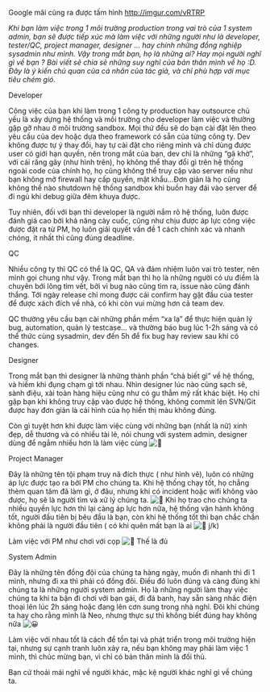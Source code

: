 Google mãi cũng ra được tấm hình http://imgur.com/vRTRP

_Khi bạn làm việc trong 1 môi trường production trong vai trò của 1 system admin, bạn sẽ được tiếp xúc mà làm việc với những người như là developer, tester/QC, project manager, designer … hay chính những đồng nghiệp sysadmin như mình. Vậy trong mắt bạn, họ là những ai? Hay mọi người nghĩ gì về bạn ? Bài viết sẽ chia sẻ những suy nghĩ của bản thân mình về họ :D. Đây là ý kiến chủ quan của cá nhân của tác giả, và chỉ phù hợp với mục tiêu chém gió._

Developer

Công việc của bạn khi làm trong 1 công ty production hay outsource chủ yếu là xây dựng hệ thống và môi trường cho developer làm việc và thường gặp gỡ nhau ở môi trường sandbox. Mọi thứ đều sẽ do bạn cài đặt lên theo yêu cầu của dev hoặc dựa theo framework có sẵn của từng công ty. Dev không được tự ý thay đổi, hay tự cài đặt cho riêng mình và chỉ dùng được user có giới hạn quyền, nên trong mắt của bạn, dev chỉ là những “gã khờ”, với cái răng gãy (như hình trên), họ không thể thay đổi gì trên hệ thống ngoài code của chính họ, họ cũng không thể truy cập vào server nếu như bạn không mở firewall hay cấp quyền, mật khẩu…Đơn giản là họ cũng không thể nào shutdown hệ thống sandbox khi buồn hay đái vào server để đi ngủ khi debug giữa đêm khuya được.

Tuy nhiên, đối với bạn thì developer là người nắm rõ hệ thống, luôn được đánh giá cao bởi khả năng cày cuốc, cũng như chịu được áp lực công việc được đặt ra từ PM, họ luôn giải quyết vấn đề 1 cách chính xác và nhanh chóng, ít nhất thì cũng đúng deadline.

QC

Nhiều công ty thì QC có thể là QC, QA và đảm nhiệm luôn vai trò tester, nên mình gọi chung như vậy. Trong mắt bạn thì họ là những người có ưu điểm là chuyên bới lông tìm vết, bởi vì bug nào cũng tìm ra, issue nào cũng đánh thắng. Tới ngày release chỉ mong được cái confirm hay gật đầu của tester để được xách đích về nhà, có khi còn vui mừng hơn cả team dev.

QC thường yêu cầu bạn cài những phần mềm “xa lạ” để thực hiện quản lý bug, automation, quản lý testcase… và thường báo bug lúc 1-2h sáng và có thể thức cùng sysadmin, dev đến 5h để fix bug hay review sau khi có changes.

Designer

Trong mắt bạn thì designer là những thành phần “chả biết gì” về hệ thống, và hiếm khi đụng chạm gì tới nhau. Nhìn designer lúc nào cũng sạch sẽ, sành điệu, xài toàn hàng hiệu cũng như có gu thẫm mỹ rất khác biệt. Họ chỉ gặp bạn khi không truy cập vào được hệ thống, không commit lên SVN/Git được hay đơn giản là cái hình của họ hiển thị màu không đúng.

Còn gì tuyệt hơn khi được làm việc cùng với những bạn (nhất là nữ) xinh đẹp, dễ thương và có nhiều tài lẻ, nói chung với system admin, designer dùng để ngắm nhiều hơn là làm việc cùng ![🙂](https://s.w.org/images/core/emoji/2.3/svg/1f642.svg)

Project Manager

Đây là những tên tội phạm truy nã đích thực ( như hình vẽ), luôn có những áp lực được tạo ra bởi PM cho chúng ta. Khi hệ thống chạy tốt, họ chẳng thèm quan tâm đã làm gì, ở đâu, nhưng khi có incident hoặc wifi không vào được, họ sẽ là người tìm và xử lý chúng ta. ![🙂](https://s.w.org/images/core/emoji/2.3/svg/1f642.svg) Khi họ trao cho chúng ta nhiều quyền lực hơn thì lại càng áp lực hơn nữa, hệ thống vận hành không tốt, người đầu tiên bị bêu đầu là bạn, còn khi hệ thống tốt thì bạn chắc chắn không phải là người đầu tiên ( có khi quên mất bạn là ai ![🙂](https://s.w.org/images/core/emoji/2.3/svg/1f642.svg) j/k)

Làm việc với PM như chơi với cọp ![🙂](https://s.w.org/images/core/emoji/2.3/svg/1f642.svg) Thế là đủ

System Admin

Đây là những tên đồng đội của chúng ta hàng ngày, muốn đi nhanh thì đi 1 mình, nhưng đi xa thì phải có đồng đôi. Điều đó luôn đúng và càng đúng khi chúng ta là những người system admin. Họ là những người làm thay việc chúng ta khi ta bận đi chơi với bạn gái, đi đá banh, hay sẵn sàng nhấc điện thoại lên lúc 2h sáng hoặc đang lên cơn sung trong nhà nghỉ. Đôi khi chúng ta hay cho rằng mình là Neo, nhưng thực sự thì không biết đúng hay không nữa ![😀](https://s.w.org/images/core/emoji/2.3/svg/1f600.svg)

Làm việc với nhau tốt là cách để tồn tại và phát triển trong môi trường hiện tại, nhưng sự cạnh tranh luôn xảy ra, nếu bạn không may phải làm việc 1 mình, thì chúc mừng bạn, vì chỉ có bản thân mình là đối thủ.

Bạn cứ thoải mái nghĩ về người khác, mặc kệ người khác nghĩ gì về chúng ta.
